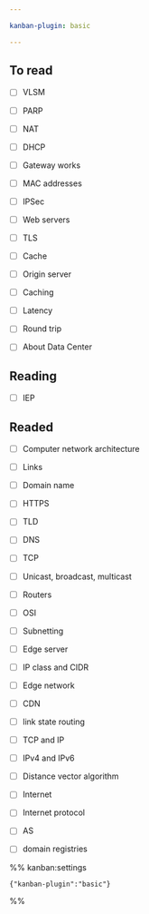 ```yaml
---

kanban-plugin: basic

---
```


## To read

- [ ] VLSM
- [ ] PARP
- [ ] NAT
- [ ] DHCP
- [ ] Gateway works
- [ ] MAC addresses
- [ ] IPSec
- [ ] Web servers
- [ ] TLS
- [ ] Cache
- [ ] Origin server
- [ ] Caching
- [ ] Latency
- [ ] Round trip
- [ ] About Data Center


## Reading

- [ ] IEP


## Readed

- [ ] Computer network architecture
- [ ] Links
- [ ] Domain name
- [ ] HTTPS
- [ ] TLD
- [ ] DNS
- [ ] TCP
- [ ] Unicast, broadcast, multicast
- [ ] Routers
- [ ] OSI
- [ ] Subnetting
- [ ] Edge server
- [ ] IP class and CIDR
- [ ] Edge network
- [ ] CDN
- [ ] link state routing
- [ ] TCP and IP
- [ ] IPv4 and IPv6
- [ ] Distance vector algorithm
- [ ] Internet
- [ ] Internet protocol
- [ ] AS
- [ ] domain registries




%% kanban:settings
```
{"kanban-plugin":"basic"}
```
%%